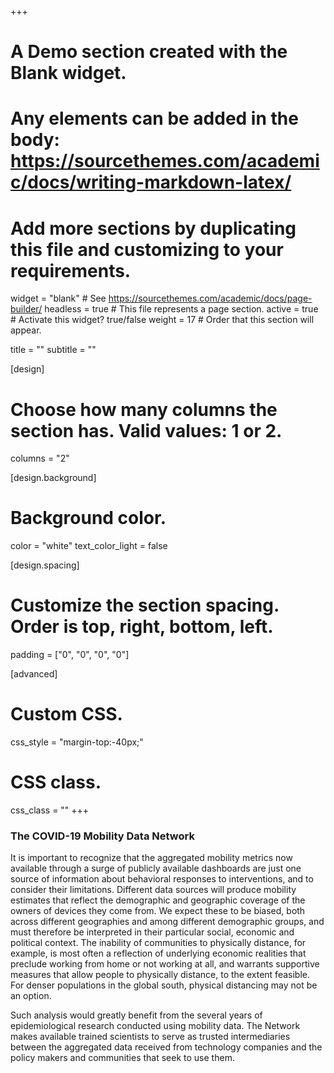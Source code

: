 +++
# A Demo section created with the Blank widget.
# Any elements can be added in the body: https://sourcethemes.com/academic/docs/writing-markdown-latex/
# Add more sections by duplicating this file and customizing to your requirements.

widget = "blank"  # See https://sourcethemes.com/academic/docs/page-builder/
headless = true  # This file represents a page section.
active = true  # Activate this widget? true/false
weight = 17  # Order that this section will appear.

title = ""
subtitle = ""

[design]
  # Choose how many columns the section has. Valid values: 1 or 2.
  columns = "2"

[design.background]
  # Background color.
  color = "white"
  text_color_light = false

[design.spacing]
  # Customize the section spacing. Order is top, right, bottom, left.
  padding = ["0", "0", "0", "0"]

[advanced]
 # Custom CSS. 
 css_style = "margin-top:-40px;"
 
 # CSS class.
 css_class = ""
+++

### The COVID-19 Mobility Data Network

It is important to recognize that the aggregated mobility metrics now available through a surge of publicly available dashboards are just one source of information about behavioral responses to interventions, and to consider their limitations. Different data sources will produce mobility estimates that reflect the demographic and geographic coverage of the owners of devices they come from. We expect these to be biased, both across different geographies and among different demographic groups, and must therefore be interpreted in their particular social, economic and political context. The inability of communities to physically distance, for example, is most often a reflection of underlying economic realities that preclude working from home or not working at all, and warrants supportive measures that allow people to physically distance, to the extent feasible. For denser populations in the global south, physical distancing may not be an option. 
 
Such analysis would greatly benefit from the several years of epidemiological research conducted using mobility data. The Network makes available trained scientists to serve as trusted intermediaries between the aggregated data received from technology companies and the policy makers and communities that seek to use them. 